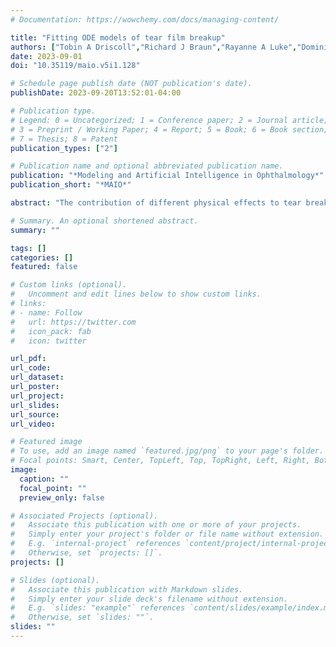 ```yaml
---
# Documentation: https://wowchemy.com/docs/managing-content/

title: "Fitting ODE models of tear film breakup"
authors: ["Tobin A Driscoll","Richard J Braun","Rayanne A Luke","Dominick Sinopoli","Aaashish Phatak","Julianna Dorsch","Carolyn G Begley","Deborah Awisi-Gyau"]
date: 2023-09-01
doi: "10.35119/maio.v5i1.128"

# Schedule page publish date (NOT publication's date).
publishDate: 2023-09-20T13:52:01-04:00

# Publication type.
# Legend: 0 = Uncategorized; 1 = Conference paper; 2 = Journal article;
# 3 = Preprint / Working Paper; 4 = Report; 5 = Book; 6 = Book section;
# 7 = Thesis; 8 = Patent
publication_types: ["2"]

# Publication name and optional abbreviated publication name.
publication: "*Modeling and Artificial Intelligence in Ophthalmology*"
publication_short: "*MAIO*"

abstract: "The contribution of different physical effects to tear breakup (TBU) in subjects with no self-reported history of dry eye are quantified. An automated system using a convolutional neural network is deployed on fluorescence (FL) imaging videos to identify multiple likely TBU instances in each trial. Once identified, extracted FL intensity data was fit by mathematical models that included tangential flow along the eye, evaporation, osmosis and FL intensity of emission from the tear film. The mathematical models consisted of systems of ordinary differential equations for the aqueous layer thickness, osmolarity, and the FL concentration. Optimizing the fit of the models to the FL intensity data determined the mechanism(s) driving each instance of TBU and produced an estimate of the osmolarity within TBU. Fits were produced for 467 instances of potential TBU from 15 non-DED subjects. The results showed a distribution of causes of TBU in these healthy subjects, as reflected by estimated flow and evaporation rates, which appear to agree well with previously published data. Final osmolarity depended strongly on the TBU mechanism, generally increasing with evaporation rate but complicated by the dependence on flow. The results suggest that it might be possible to classify individual subjects and provide a baseline for comparison and potential classification of dry eye disease subjects."

# Summary. An optional shortened abstract.
summary: ""

tags: []
categories: []
featured: false

# Custom links (optional).
#   Uncomment and edit lines below to show custom links.
# links:
# - name: Follow
#   url: https://twitter.com
#   icon_pack: fab
#   icon: twitter

url_pdf:
url_code:
url_dataset:
url_poster:
url_project:
url_slides:
url_source:
url_video:

# Featured image
# To use, add an image named `featured.jpg/png` to your page's folder. 
# Focal points: Smart, Center, TopLeft, Top, TopRight, Left, Right, BottomLeft, Bottom, BottomRight.
image:
  caption: ""
  focal_point: ""
  preview_only: false

# Associated Projects (optional).
#   Associate this publication with one or more of your projects.
#   Simply enter your project's folder or file name without extension.
#   E.g. `internal-project` references `content/project/internal-project/index.md`.
#   Otherwise, set `projects: []`.
projects: []

# Slides (optional).
#   Associate this publication with Markdown slides.
#   Simply enter your slide deck's filename without extension.
#   E.g. `slides: "example"` references `content/slides/example/index.md`.
#   Otherwise, set `slides: ""`.
slides: ""
---
```

